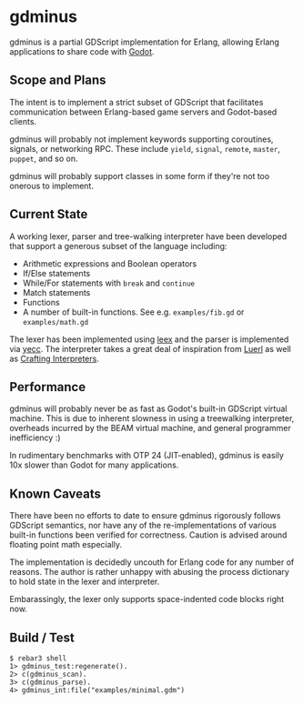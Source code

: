 gdminus
=====

gdminus is a partial GDScript implementation for Erlang, allowing Erlang applications to share code with [Godot](https://godotengine.org/). 

Scope and Plans
-----
The intent is to implement a strict subset of GDScript that facilitates communication between Erlang-based game servers and Godot-based clients. 

gdminus will probably not implement keywords supporting coroutines, signals, or networking RPC. These include `yield`, `signal`, `remote`, `master`, `puppet`, and so on.

gdminus will probably support classes in some form if they're not too onerous to implement.

Current State
-----
A working lexer, parser and tree-walking interpreter have been developed that support a generous subset of the language including:
  * Arithmetic expressions and Boolean operators
  * If/Else statements
  * While/For statements with `break` and `continue`
  * Match statements
  * Functions
  * A number of built-in functions. See e.g. `examples/fib.gd` or `examples/math.gd` 

The lexer has been implemented using [leex](https://github.com/rvirding/leex) and the parser is implemented via [yecc](https://erlang.org/doc/man/yecc.html). The interpreter takes a great deal of inspiration from [Luerl](https://github.com/rvirding/luerl) as well as [Crafting Interpreters](https://craftinginterpreters.com/).

Performance
-----
gdminus will probably never be as fast as Godot's built-in GDScript virtual machine. This is due to inherent slowness in using a treewalking interpreter, overheads incurred by the BEAM virtual machine, and general programmer inefficiency :)

In rudimentary benchmarks with OTP 24 (JIT-enabled), gdminus is easily 10x slower than Godot for many applications. 

Known Caveats
-----
There have been no efforts to date to ensure gdminus rigorously follows GDScript semantics, nor have any of the re-implementations of various built-in functions been verified for correctness. Caution is advised around floating point math especially.

The implementation is decidedly uncouth for Erlang code for any number of reasons. The author is rather unhappy with abusing the process dictionary to hold state in the lexer and interpreter.

Embarassingly, the lexer only supports space-indented code blocks right now. 

Build / Test 
-----
    $ rebar3 shell
    1> gdminus_test:regenerate().
    2> c(gdminus_scan).
    3> c(gdminus_parse).
    4> gdminus_int:file("examples/minimal.gdm")


